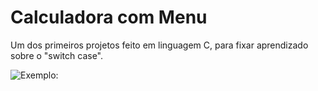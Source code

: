 # Calculadora com Menu



Um dos primeiros projetos feito em linguagem C, para fixar aprendizado sobre o "switch case".



![Exemplo: ](https://github.com/user-attachments/assets/31712b5d-0fa7-437e-9c8d-5c713edecb58)



